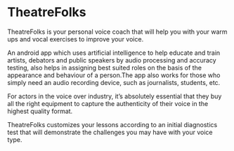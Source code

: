 # TheatreFolks
TheatreFolks is your personal voice coach that will help you with your warm ups and vocal exercises to improve your voice.

An android app which uses artificial intelligence to help educate and train artists, debators and public speakers by audio processing and accuracy testing, also helps in assigning best suited roles on the basis of the appearance and behaviour of a person.The app also works for those who simply need an audio recording device, such as journalists, students, etc.

For actors in the voice over industry, it’s absolutely essential that they buy all the right equipment to capture the authenticity of their voice in the highest quality format.

TheatreFolks customizes your lessons according to an initial diagnostics test that will demonstrate the challenges you may have with your voice type.



